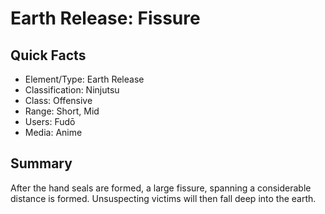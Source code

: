 # Earth Release: Fissure

## Quick Facts
- Element/Type: Earth Release
- Classification: Ninjutsu
- Class: Offensive
- Range: Short, Mid
- Users: Fudō
- Media: Anime

## Summary
After the hand seals are formed, a large fissure, spanning a considerable distance is formed. Unsuspecting victims will then fall deep into the earth.

